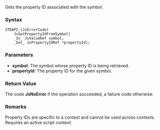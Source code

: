 Gets the property ID associated with the symbol. 
### Syntax 
```
STDAPI_(JsErrorCode)
    JsGetPropertyIdFromSymbol(
    _In_ JsValueRef symbol,
    _Out_ JsPropertyIdRef *propertyId);
```
### Parameters 
* __symbol__:  The symbol whose property ID is being retrieved.
* __propertyId__: The property ID for the given symbol.

### Return Value 
The code **JsNoError** if the operation succeeded, a failure code otherwise.
### Remarks 
Property IDs are specific to a context and cannot be used across contexts.
Requires an active script context.
